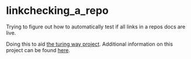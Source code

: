 # linkchecking_a_repo
Trying to figure out how to automatically test if all links in a repos docs are live.

Doing this to aid [the turing way project](https://githuuub.com/alan-turing-institute/the-turing-way). Additional information on this project can be found [here](https://www.turing.ac.uk/research/research-projects/turing-way-handbook-reproducible-data-science).

